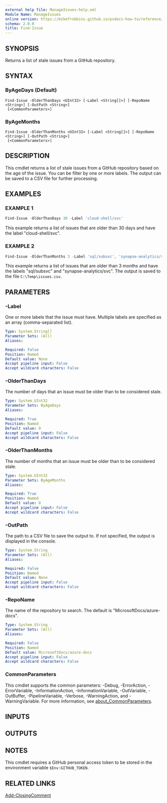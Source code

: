 ```yaml
---
external help file: ManageIssues-help.xml
Module Name: ManageIssues
online version: https://mikefrobbins.github.io/psdocs-how-to/reference/manageissues/find-issue
schema: 2.0.0
title: Find-Issue
---
```


## SYNOPSIS
Returns a list of stale issues from a GitHub repository.

## SYNTAX

### ByAgeDays (Default)

```
Find-Issue -OlderThanDays <UInt32> [-Label <String[]>] [-RepoName <String>] [-OutPath <String>]
 [<CommonParameters>]
```

### ByAgeMonths

```
Find-Issue -OlderThanMonths <UInt32> [-Label <String[]>] [-RepoName <String>] [-OutPath <String>]
 [<CommonParameters>]
```

## DESCRIPTION

This cmdlet returns a list of stale issues from a GitHub repository based on the age of the issue.
You can be filter by one or more labels. The output can be saved to a CSV file for further
processing.

## EXAMPLES

### EXAMPLE 1

```powershell
Find-Issue -OlderThanDays 30 -Label 'cloud-shell/svc'
```

This example returns a list of issues that are older than 30 days and have the label
"cloud-shell/svc".

### EXAMPLE 2

```powershell
Find-Issue -OlderThanMonths 3 -Label 'sql/subsvc', 'synapse-analytics/svc' -OutPath C:\Temp\issues.csv
```

This example returns a list of issues that are older than 3 months and have the labels "sql/subsvc"
and "synapse-analytics/svc". The output is saved to the file `C:\Temp\issues.csv`.

## PARAMETERS

### -Label

One or more labels that the issue must have. Multiple labels are specified as an array
(comma-separated list).

```yaml
Type: System.String[]
Parameter Sets: (All)
Aliases:

Required: False
Position: Named
Default value: None
Accept pipeline input: False
Accept wildcard characters: False
```

### -OlderThanDays

The number of days that an issue must be older than to be considered stale.

```yaml
Type: System.UInt32
Parameter Sets: ByAgeDays
Aliases:

Required: True
Position: Named
Default value: 0
Accept pipeline input: False
Accept wildcard characters: False
```

### -OlderThanMonths

The number of months that an issue must be older than to be considered stale.

```yaml
Type: System.UInt32
Parameter Sets: ByAgeMonths
Aliases:

Required: True
Position: Named
Default value: 0
Accept pipeline input: False
Accept wildcard characters: False
```

### -OutPath

The path to a CSV file to save the output to. If not specified, the output is displayed in the
console.

```yaml
Type: System.String
Parameter Sets: (All)
Aliases:

Required: False
Position: Named
Default value: None
Accept pipeline input: False
Accept wildcard characters: False
```

### -RepoName

The name of the repository to search. The default is "MicrosoftDocs/azure-docs".

```yaml
Type: System.String
Parameter Sets: (All)
Aliases:

Required: False
Position: Named
Default value: MicrosoftDocs/azure-docs
Accept pipeline input: False
Accept wildcard characters: False
```

### CommonParameters

This cmdlet supports the common parameters: -Debug, -ErrorAction, -ErrorVariable,
-InformationAction, -InformationVariable, -OutVariable, -OutBuffer, -PipelineVariable, -Verbose,
-WarningAction, and -WarningVariable. For more information, see
[about_CommonParameters](http://go.microsoft.com/fwlink/?LinkID=113216).

## INPUTS

## OUTPUTS

## NOTES

This cmdlet requires a GitHub personal access token to be stored in the environment variable
`$Env:GITHUB_TOKEN`.

## RELATED LINKS

[Add-ClosingComment](../add-closingcomment)
